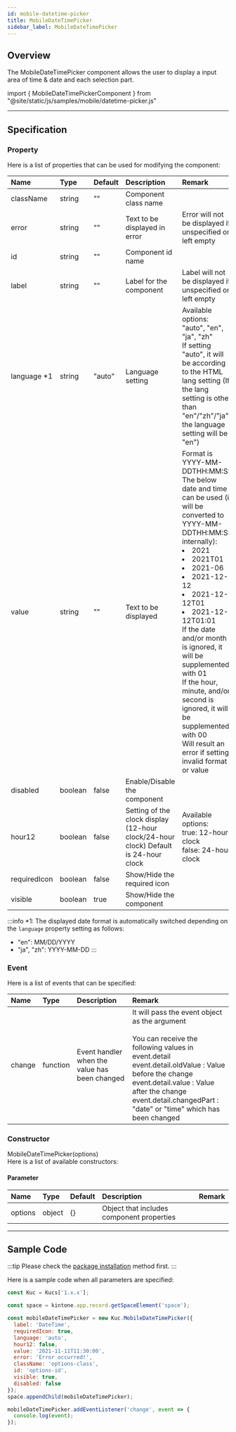 ```yaml
---
id: mobile-datetime-picker
title: MobileDateTimePicker
sidebar_label: MobileDateTimePicker
---
```


## Overview

The MobileDateTimePicker component allows the user to display a input area of time & date and each selection part.

import { MobileDateTimePickerComponent } from "@site/static/js/samples/mobile/datetime-picker.js"

<MobileDateTimePickerComponent />

---

## Specification

### Property

Here is a list of properties that can be used for modifying the component:

| Name | Type | Default | Description | Remark |
| :--- | :--- | :--- | :--- | :--- |
| className | string | ""  | Component class name | |
| error | string | ""  | Text to be displayed in error | Error will not be displayed if unspecified or left empty |
| id | string | ""  | Component id name | |
| label | string | ""  | Label for the component | Label will not be displayed if unspecified or left empty |
| language *1 | string | "auto"  | Language setting | Available options: "auto", "en", "ja", "zh"<br/>If setting "auto", it will be according to the HTML lang setting (If the lang setting is other than "en"/"zh"/"ja", the language setting will be "en") |
| value | string | ""  | Text to be displayed | Format is YYYY-MM-DDTHH:MM:SS<br/>The below date and time can be used (it will be converted to YYYY-MM-DDTHH:MM:SS internally):<li>2021</li><li>2021T01</li><li>2021-06</li><li>2021-12-12</li><li>2021-12-12T01</li><li>2021-12-12T01:01</li>If the date and/or month is ignored, it will be supplemented with 01<br/>If the hour, minute, and/or second is ignored, it will be supplemented with 00<br/>Will result an error if setting invalid format or value |
| disabled | boolean | false | Enable/Disable the component | |
| hour12 | boolean | false | Setting of the clock display (12-hour clock/24-hour clock) Default is 24-hour clock | Available options:<br/>true: 12-hour clock<br/>false: 24-hour clock |
| requiredIcon | boolean | false | Show/Hide the required icon | |
| visible | boolean | true | Show/Hide the component | |

:::info
*1: The displayed date format is automatically switched depending on the `language` property setting as follows:
- "en": MM/DD/YYYY
- "ja", "zh": YYYY-MM-DD
:::

### Event

Here is a list of events that can be specified:

| Name | Type | Description | Remark |
| :--- | :--- | :--- | :--- |
| change | function | Event handler when the value has been changed | It will pass the event object as the argument<br/><br/>You can receive the following values in event.detail<br/>event.detail.oldValue : Value before the change<br/>event.detail.value : Value after the change<br/>event.detail.changedPart : "date" or "time" which has been changed |

### Constructor

MobileDateTimePicker(options)<br/>
Here is a list of available constructors:

#### Parameter
| Name | Type | Default | Description | Remark |
| :--- | :--- | :--- | :--- | :--- |
| options  | object | \{\} | Object that includes component properties |  |

---
## Sample Code

:::tip
Please check the [package installation](../../getting-started/quick-start#installation) method first.
:::

Here is a sample code when all parameters are specified:

```javascript
const Kuc = Kucs['1.x.x'];

const space = kintone.app.record.getSpaceElement('space');

const mobileDateTimePicker = new Kuc.MobileDateTimePicker({
  label: 'DateTime',
  requiredIcon: true,
  language: 'auto',
  hour12: false,
  value: '2021-11-11T11:30:00',
  error: 'Error occurred!',
  className: 'options-class',
  id: 'options-id',
  visible: true,
  disabled: false
});
space.appendChild(mobileDateTimePicker);

mobileDateTimePicker.addEventListener('change', event => {
  console.log(event);
});
```
